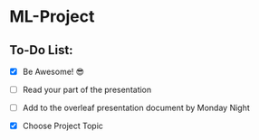 # ML-Project

## To-Do List:

- [x] Be Awesome! 😎
- [ ] Read your part of the presentation
- [ ] Add to the overleaf presentation document by Monday Night
- [x] Choose Project Topic

